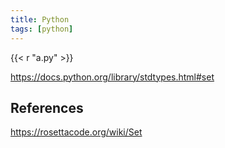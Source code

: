 ```yaml
---
title: Python
tags: [python]
---
```


{{< r "a.py" >}}

<https://docs.python.org/library/stdtypes.html#set>

## References

<https://rosettacode.org/wiki/Set>
